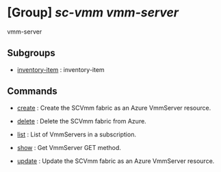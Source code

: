 # [Group] _sc-vmm vmm-server_

vmm-server

## Subgroups

- [inventory-item](/Commands/sc-vmm/vmm-server/inventory-item/readme.md)
: inventory-item

## Commands

- [create](/Commands/sc-vmm/vmm-server/_create.md)
: Create the SCVmm fabric as an Azure VmmServer resource.

- [delete](/Commands/sc-vmm/vmm-server/_delete.md)
: Delete the SCVmm fabric from Azure.

- [list](/Commands/sc-vmm/vmm-server/_list.md)
: List of VmmServers in a subscription.

- [show](/Commands/sc-vmm/vmm-server/_show.md)
: Get VmmServer GET method.

- [update](/Commands/sc-vmm/vmm-server/_update.md)
: Update the SCVmm fabric as an Azure VmmServer resource.
